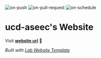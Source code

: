 
  ![on-push](../../actions/workflows/on-push.yaml/badge.svg)
  ![on-pull-request](../../actions/workflows/on-pull-request.yaml/badge.svg)
  ![on-schedule](../../actions/workflows/on-schedule.yaml/badge.svg)

  # ucd-aseec's Website

  Visit **[website url](#)** 🚀

  _Built with [Lab Website Template](https://greene-lab.gitbook.io/lab-website-template-docs)_
